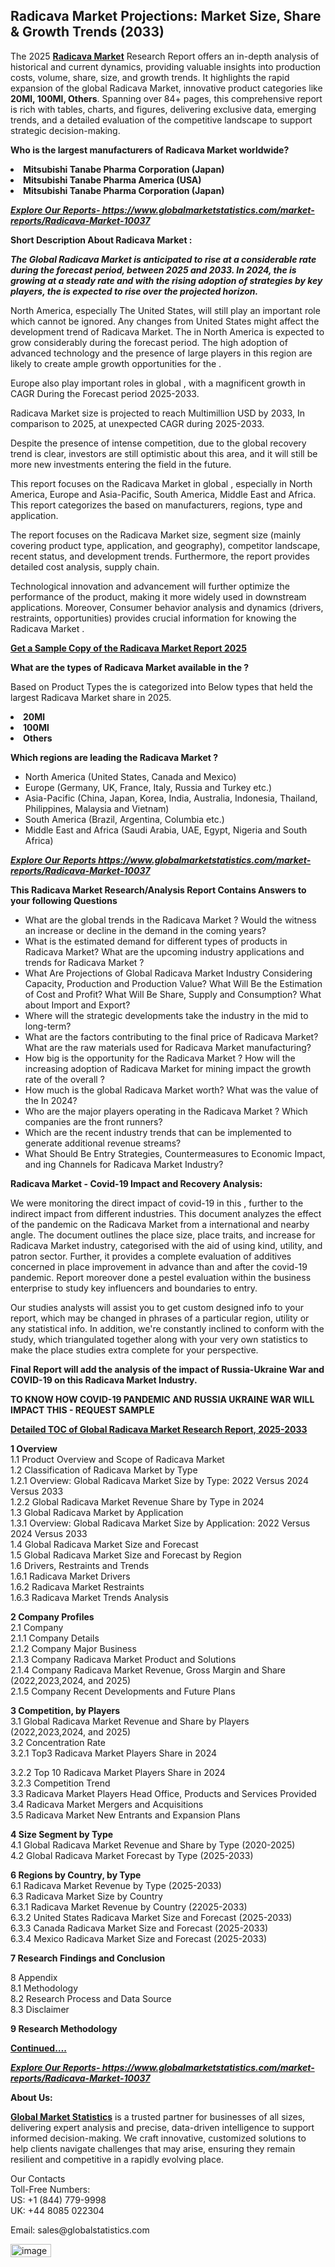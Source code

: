 <h2><strong>Radicava Market Projections: Market Size, Share & Growth Trends (2033)</strong></h2><p>The 2025 <strong><a href="https://www.globalmarketstatistics.com/market-reports/Radicava-Market-10037">Radicava Market</a></strong> Research Report offers an in-depth analysis of historical and current dynamics, providing valuable insights into production costs, volume, share, size, and growth trends. It highlights the rapid expansion of the global Radicava Market, innovative product categories like <strong>20Ml, 100Ml, Others</strong>. Spanning over 84+ pages, this comprehensive report is rich with tables, charts, and figures, delivering exclusive data, emerging trends, and a detailed evaluation of the competitive landscape to support strategic decision-making.</p><p><strong>Who is the largest manufacturers of Radicava Market worldwide?</strong></p><p><strong><li>Mitsubishi Tanabe Pharma Corporation (Japan)<li>Mitsubishi Tanabe Pharma America (USA)<li>Mitsubishi Tanabe Pharma Corporation (Japan)</strong></p><p><strong><em><a href="https://www.globalmarketstatistics.com/market-reports/Radicava-Market-10037">Explore Our Reports-&nbsp;https://www.globalmarketstatistics.com/market-reports/Radicava-Market-10037</a></em></strong></p><p><strong>Short Description About Radicava Market :</strong></p><p><strong><em>The Global Radicava Market is anticipated to rise at a considerable rate during the forecast period, between 2025 and 2033. In 2024, the is growing at a steady rate and with the rising adoption of strategies by key players, the is expected to rise over the projected horizon.</em></strong></p><p>North America, especially The United States, will still play an important role which cannot be ignored. Any changes from United States might affect the development trend of Radicava Market. The in North America is expected to grow considerably during the forecast period. The high adoption of advanced technology and the presence of large players in this region are likely to create ample growth opportunities for the .</p><p>Europe also play important roles in global , with a magnificent growth in CAGR During the Forecast period 2025-2033.</p><p>Radicava Market size is projected to reach Multimillion USD by 2033, In comparison to 2025, at unexpected CAGR during 2025-2033.</p><p>Despite the presence of intense competition, due to the global recovery trend is clear, investors are still optimistic about this area, and it will still be more new investments entering the field in the future.</p><p>This report focuses on the Radicava Market in global , especially in North America, Europe and Asia-Pacific, South America, Middle East and Africa. This report categorizes the based on manufacturers, regions, type and application.</p><p>The report focuses on the Radicava Market size, segment size (mainly covering product type, application, and geography), competitor landscape, recent status, and development trends. Furthermore, the report provides detailed cost analysis, supply chain.</p><p>Technological innovation and advancement will further optimize the performance of the product, making it more widely used in downstream applications. Moreover, Consumer behavior analysis and dynamics (drivers, restraints, opportunities) provides crucial information for knowing the Radicava Market .</p><p><strong><a href="https://www.globalmarketstatistics.com/market-reports/Radicava-Market-10037">Get a Sample Copy of the Radicava Market Report 2025</a></strong></p><p><strong>What are the types of Radicava Market available in the ?</strong></p><p>Based on Product Types the is categorized into Below types that held the largest Radicava Market share in 2025.</p><p><strong><li>20Ml<li>100Ml<li>Others</strong></p><p><strong>Which regions are leading the Radicava Market ?</strong></p><ul><li>North America (United States, Canada and Mexico)</li><li>Europe (Germany, UK, France, Italy, Russia and Turkey etc.)</li><li>Asia-Pacific (China, Japan, Korea, India, Australia, Indonesia, Thailand, Philippines, Malaysia and Vietnam)</li><li>South America (Brazil, Argentina, Columbia etc.)</li><li>Middle East and Africa (Saudi Arabia, UAE, Egypt, Nigeria and South Africa)</li></ul><p><strong><em><a href="https://www.globalmarketstatistics.com/market-reports/Radicava-Market-10037">Explore Our Reports https://www.globalmarketstatistics.com/market-reports/Radicava-Market-10037</a></em></strong></p><p><strong>This Radicava Market Research/Analysis Report Contains Answers to your following Questions</strong></p><ul><li>What are the global trends in the Radicava Market ? Would the witness an increase or decline in the demand in the coming years?</li><li>What is the estimated demand for different types of products in Radicava Market? What are the upcoming industry applications and trends for Radicava Market ?</li><li>What Are Projections of Global Radicava Market Industry Considering Capacity, Production and Production Value? What Will Be the Estimation of Cost and Profit? What Will Be Share, Supply and Consumption? What about Import and Export?</li><li>Where will the strategic developments take the industry in the mid to long-term?</li><li>What are the factors contributing to the final price of Radicava Market? What are the raw materials used for Radicava Market manufacturing?</li><li>How big is the opportunity for the Radicava Market ? How will the increasing adoption of Radicava Market for mining impact the growth rate of the overall ?</li><li>How much is the global Radicava Market worth? What was the value of the In 2024?</li><li>Who are the major players operating in the Radicava Market ? Which companies are the front runners?</li><li>Which are the recent industry trends that can be implemented to generate additional revenue streams?</li><li>What Should Be Entry Strategies, Countermeasures to Economic Impact, and ing Channels for Radicava Market Industry?</li></ul><p><strong>Radicava Market - Covid-19 Impact and Recovery Analysis:</strong></p><p>We were monitoring the direct impact of covid-19 in this , further to the indirect impact from different industries. This document analyzes the effect of the pandemic on the Radicava Market from a international and nearby angle. The document outlines the place size, place traits, and increase for Radicava Market industry, categorised with the aid of using kind, utility, and patron sector. Further, it provides a complete evaluation of additives concerned in place improvement in advance than and after the covid-19 pandemic. Report moreover done a pestel evaluation within the business enterprise to study key influencers and boundaries to entry.</p><p>Our studies analysts will assist you to get custom designed info to your report, which may be changed in phrases of a particular region, utility or any statistical info. In addition, we're constantly inclined to conform with the study, which triangulated together along with your very own statistics to make the place studies extra complete for your perspective.</p><p><strong>Final Report will add the analysis of the impact of Russia-Ukraine War and COVID-19 on this Radicava Market Industry.</strong></p><p><strong>TO KNOW HOW COVID-19 PANDEMIC AND RUSSIA UKRAINE WAR WILL IMPACT THIS - REQUEST SAMPLE</strong></p><p><strong><a href="https://www.globalmarketstatistics.com/market-reports/Radicava-Market-10037">Detailed TOC of Global Radicava Market Research Report, 2025-2033</a></strong></p><p><strong>1 Overview</strong><br /> 1.1 Product Overview and Scope of Radicava Market<br /> 1.2 Classification of Radicava Market by Type<br /> 1.2.1 Overview: Global Radicava Market Size by Type: 2022 Versus 2024 Versus 2033<br /> 1.2.2 Global Radicava Market Revenue Share by Type in 2024<br /> 1.3 Global Radicava Market by Application<br /> 1.3.1 Overview: Global Radicava Market Size by Application: 2022&nbsp;Versus 2024 Versus 2033<br /> 1.4 Global Radicava Market Size and Forecast<br /> 1.5 Global Radicava Market Size and Forecast by Region<br /> 1.6 Drivers, Restraints and Trends<br /> 1.6.1 Radicava Market Drivers<br /> 1.6.2 Radicava Market Restraints<br /> 1.6.3 Radicava Market Trends Analysis</p><p><strong>2 Company Profiles</strong><br /> 2.1 Company<br /> 2.1.1 Company Details<br /> 2.1.2 Company Major Business<br /> 2.1.3 Company Radicava Market Product and Solutions<br /> 2.1.4 Company Radicava Market Revenue, Gross Margin and Share (2022,2023,2024, and 2025)<br /> 2.1.5 Company Recent Developments and Future Plans</p><p><strong>3 Competition, by Players</strong><br /> 3.1 Global Radicava Market Revenue and Share by Players (2022,2023,2024, and 2025)<br /> 3.2 Concentration Rate<br /> 3.2.1 Top3 Radicava Market Players Share in 2024</p><p>3.2.2 Top 10 Radicava Market Players Share in 2024<br /> 3.2.3 Competition Trend<br /> 3.3 Radicava Market Players Head Office, Products and Services Provided<br /> 3.4 Radicava Market Mergers and Acquisitions<br /> 3.5 Radicava Market New Entrants and Expansion Plans</p><p><strong>4 Size Segment by Type</strong><br /> 4.1 Global Radicava Market Revenue and Share by Type (2020-2025)<br /> 4.2 Global Radicava Market Forecast by Type (2025-2033)</p><p><strong>6 Regions by Country, by Type</strong><br /> 6.1 Radicava Market Revenue by Type (2025-2033)<br /> 6.3 Radicava Market Size by Country<br /> 6.3.1 Radicava Market Revenue by Country (22025-2033)<br /> 6.3.2 United States Radicava Market Size and Forecast (2025-2033)<br /> 6.3.3 Canada Radicava Market Size and Forecast (2025-2033)<br /> 6.3.4 Mexico Radicava Market Size and Forecast (2025-2033)</p><p><strong>7 Research Findings and Conclusion</strong></p><p>8 Appendix<br /> 8.1 Methodology<br /> 8.2 Research Process and Data Source<br /> 8.3 Disclaimer</p><p><strong>9 Research Methodology</strong></p><p><strong><a href="https://www.globalmarketstatistics.com/market-reports/Radicava-Market-10037">Continued&hellip;.</a></strong></p><p><strong><em><a href="https://www.globalmarketstatistics.com/market-reports/Radicava-Market-10037">Explore Our Reports-&nbsp;https://www.globalmarketstatistics.com/market-reports/Radicava-Market-10037</a></em></strong></p><p><strong>About Us:</strong></p><p><strong><a href="https://www.globalmarketstatistics.com/">Global Market Statistics</a></strong> is a trusted partner for businesses of all sizes, delivering expert analysis and precise, data-driven intelligence to support informed decision-making. We craft innovative, customized solutions to help clients navigate challenges that may arise, ensuring they remain resilient and competitive in a rapidly evolving place.</p><p>Our Contacts<br /> Toll-Free Numbers:<br /> US: +1 (844) 779-9998<br /> UK: +44 8085 022304</p><p>Email: sales@globalstatistics.com</p>
<img width="65" height="21" alt="image" src="https://github.com/user-attachments/assets/e9c7899d-e979-4cd9-aeaa-1f655ffddaef" />
